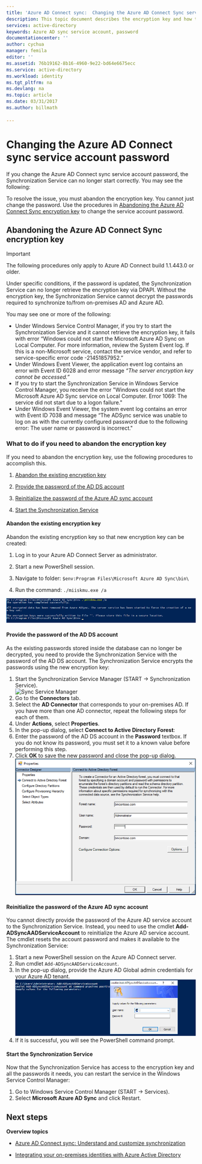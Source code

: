 ```yaml
---
title: 'Azure AD Connect sync:  Changing the Azure AD Connect Sync service account | Microsoft Docs'
description: This topic document describes the encryption key and how to abandon it after the password is changed.
services: active-directory
keywords: Azure AD sync service account, password
documentationcenter: ''
author: cychua
manager: femila
editor: ''
ms.assetid: 76b19162-8b16-4960-9e22-bd64e6675ecc
ms.service: active-directory
ms.workload: identity
ms.tgt_pltfrm: na
ms.devlang: na
ms.topic: article
ms.date: 03/31/2017
ms.author: billmath

---
```

# Changing the Azure AD Connect sync service account password
If you change the  Azure AD Connect sync service account password, the Synchronization Service can no longer start correctly.  You may see the following:

To resolve the issue, you must abandon the encryption key.  You cannot just change the password.  Use the procedures in [Abandoning the Azure AD Connect Sync encryption key](#abandoning-the-azure-ad-connect-sync-encryption-key) to change the service account password.

## Abandoning the Azure AD Connect Sync encryption key
>[!IMPORTANT]
>The following procedures only apply to Azure AD Connect build 1.1.443.0 or older.

Under specific conditions, if the password is updated, the Synchronization Service can no longer retrieve the encryption key via DPAPI. Without the encryption key, the Synchronization Service cannot decrypt the passwords required to synchronize to/from on-premises AD and Azure AD.

You may see one or more of the following:

- Under Windows Service Control Manager, if you try to start the Synchronization Service and it cannot retrieve the encryption key, it fails with error “Windows could not start the Microsoft Azure AD Sync on Local Computer. For more information, review the System Event log. If this is a non-Microsoft service, contact the service vendor, and refer to service-specific error code -21451857952.”
- Under Windows Event Viewer, the application event log contains an error with Event ID 6028 and error message *“The server encryption key cannot be accessed.”*
- If you try to start the Synchronization Service in Windows Service Control Manager, you receive the error "Windows could not start the Microsoft Azure AD Sync service on Local Computer. Error 1069: The service did not start due to a logon failure."
- Under Windows Event Viewer, the system event log contains an error with Event ID 7038 and message “The ADSync service was unable to log on as with the currently configured password due to the following error: The user name or password is incorrect."

### What to do if you need to abandon the encryption key

If you need to abandon the encryption key, use the following procedures to accomplish this.

1. [Abandon the existing encryption key](#abandon-the-existing-encryption-key)

2. [Provide the password of the AD DS account](#provide-the-password-of-the-ad-ds-account)

3. [Reinitialize the password of the Azure AD sync account](#reinitialize-the-password-of-the-azure-ad-sync-account)

4. [Start the Synchronization Service](#start-the-synchronization-service)

#### Abandon the existing encryption key
Abandon the existing encryption key so that new encryption key can be created:

1. Log in to your Azure AD Connect Server as administrator.

2. Start a new PowerShell session.

3. Navigate to folder: `$env:Program Files\Microsoft Azure AD Sync\bin\`

4. Run the command: `./miiskmu.exe /a`

![Azure AD Connect Sync Encryption Key Utility](media/active-directory-aadconnectsync-encryption-key/key5.png)

#### Provide the password of the AD DS account
As the existing passwords stored inside the database can no longer be decrypted, you need to provide the Synchronization Service with the password of the AD DS account. The Synchronization Service encrypts the passwords using the new encryption key:

1. Start the Synchronization Service Manager (START → Synchronization Service).
</br>![Sync Service Manager](./media/active-directory-aadconnectsync-service-manager-ui/startmenu.png)  
2. Go to the **Connectors** tab.
3. Select the **AD Connector** that corresponds to your on-premises AD. If you have more than one AD connector, repeat the following steps for each of them.
4. Under **Actions**, select **Properties**.
5. In the pop-up dialog, select **Connect to Active Directory Forest**:
6. Enter the password of the AD DS account in the **Password** textbox. If you do not know its password, you must set it to a known value before performing this step.
7. Click **OK** to save the new password and close the pop-up dialog.
![Azure AD Connect Sync Encryption Key Utility](media/active-directory-aadconnectsync-encryption-key/key6.png)

#### Reinitialize the password of the Azure AD sync account
You cannot directly provide the password of the Azure AD service account to the Synchronization Service. Instead, you need to use the cmdlet **Add-ADSyncAADServiceAccount** to reinitialize the Azure AD service account. The cmdlet resets the account password and makes it available to the Synchronization Service:

1. Start a new PowerShell session on the Azure AD Connect server.
2. Run cmdlet `Add-ADSyncAADServiceAccount`.
3. In the pop-up dialog, provide the Azure AD Global admin credentials for your Azure AD tenant.
![Azure AD Connect Sync Encryption Key Utility](media/active-directory-aadconnectsync-encryption-key/key7.png)
4. If it is successful, you will see the PowerShell command prompt.

#### Start the Synchronization Service
Now that the Synchronization Service has access to the encryption key and all the passwords it needs, you can restart the service in the Windows Service Control Manager:


1. Go to Windows Service Control Manager (START → Services).
2. Select **Microsoft Azure AD Sync** and click Restart.

## Next steps
**Overview topics**

* [Azure AD Connect sync: Understand and customize synchronization](active-directory-aadconnectsync-whatis.md)

* [Integrating your on-premises identities with Azure Active Directory](active-directory-aadconnect.md)